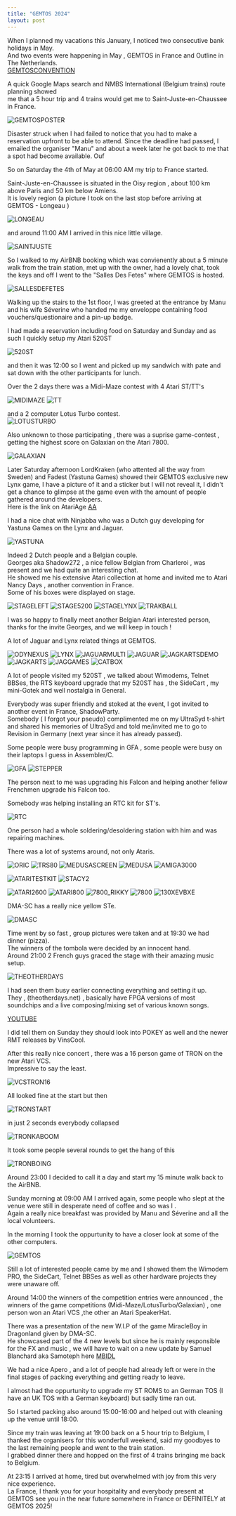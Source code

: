 ```yaml
---
title: "GEMTOS 2024"
layout: post
---
```


When I planned my vacations this January, I noticed two consecutive bank holidays in May.  
And two events were happening in May , GEMTOS in France and Outline in The Netherlands.  
[GEMTOSCONVENTION](https://gemtos.forumactif.com/f1-gemtos-convention)

<!--more-->

A quick Google Maps search and NMBS International (Belgium trains) route planning showed  
me that a 5 hour trip and 4 trains would get me to Saint-Juste-en-Chaussee in France.  

![GEMTOSPOSTER](/assets/images/GEMTOSPOSTER.JPG)

Disaster struck when I had failed to notice that you had to make a reservation upfront to be able to attend. Since the deadline had passed, I emailed the organiser "Manu" and about
a week later he got back to me that a spot had become available.  Ouf  

So on Saturday the 4th of May at 06:00 AM my trip to France started.

Saint-Juste-en-Chaussee is situated in the Oisy region , about 100 km above Paris and 50 km below Amiens.  
It is lovely region (a picture I took on the last stop before arriving at GEMTOS - Longeau )

![LONGEAU](/assets/images/LONGEAU.JPG)

and around 11:00 AM I arrived in this nice little village.

![SAINTJUSTE](/assets/images/SAINTJUSTE.JPG)

So I walked to my AirBNB booking which was convienently about a 5 minute walk from the train station, met up with the owner, had a lovely chat, took the keys and off I went to
the "Salles Des Fetes" where GEMTOS is hosted.

![SALLESDEFETES](/assets/images/SALLESDEFETES.JPG)

Walking up the stairs to the 1st floor, I was greeted at the entrance by Manu and his wife Séverine who handed me my enveloppe containing food vouchers/questionaire and a pin-up badge. 

I had made a reservation including food on Saturday and Sunday and as such I quickly setup my Atari 520ST 

![520ST](/assets/images/520ST.JPG)

and then it was 12:00 so I went and picked up my sandwich with pate and sat down with the other participants for lunch.

Over the 2 days there was a Midi-Maze contest with 4 Atari ST/TT's 

![MIDIMAZE](/assets/images/MIDIMAZE.JPG)
![TT](/assets/images/TT.JPG)

and a 2 computer Lotus Turbo contest.  
![LOTUSTURBO](/assets/images/LOTUSTURBO.JPG)

Also unknown to those participating , there was a suprise game-contest , getting the highest score on Galaxian on the Atari 7800.

![GALAXIAN](/assets/images/GALAXIAN.JPG)

Later Saturday afternoon LordKraken (who attented all the way from Sweden) and Fadest (Yastuna Games) showed their GEMTOS exclusive new Lynx game, I have a picture of it and a sticker but I will not reveal it, I didn't get a chance to glimpse at the game even with the amount of people gathered around the developers.   
Here is the link on AtariAge [AA](https://forums.atariage.com/topic/362861-gemtos-2024-a-mystery-limited-exclusive-release-is-coming-but-preorder-is-possible/#comment-5462323)

I had a nice chat with Ninjabba who was a Dutch guy developing for Yastuna Games on the Lynx and Jaguar.

![YASTUNA](/assets/images/YASTUNA.JPG)

Indeed 2 Dutch people and a Belgian couple.  
Georges aka Shadow272 , a nice fellow Belgian from Charleroi , was present and we had quite an interesting chat.  
He showed me his extensive Atari collection at home and invited me to Atari Nancy Days , another convention in France.  
Some of his boxes were displayed on stage.

![STAGELEFT](/assets/images/STAGELEFT.JPG)
![STAGE5200](/assets/images/STAGE5200.JPG)
![STAGELYNX](/assets/images/STAGELYNX.JPG)
![TRAKBALL](/assets/images/TRAKBALL.JPG)

I was so happy to finally meet another Belgian Atari interested person, thanks for the invite Georges, and we will keep in touch !

A lot of Jaguar and Lynx related things at GEMTOS.

![ODYNEXUS](/assets/images/ODYNEXUS.JPG)
![LYNX](/assets/images/LYNX.JPG)
![JAGUARMULTI](/assets/images/JAGUARMULTI.JPG)
![JAGUAR](/assets/images/JAGUAR.JPG)
![JAGKARTSDEMO](/assets/images/JAGKARTSDEMO.JPG)
![JAGKARTS](/assets/images/JAGKARTS.JPG)
![JAGGAMES](/assets/images/JAGGAMES.JPG)
![CATBOX](/assets/images/CATBOX.JPG)

A lot of people visited my 520ST , we talked about Wimodems, Telnet BBSes, the RTS keyboard upgrade that my 520ST has , the SideCart , my mini-Gotek and well nostalgia in General.

Everybody was super friendly and stoked at the event, I got invited to another event in France, ShadowParty.  
Somebody ( I forgot your pseudo) complimented me on my UltraSyd t-shirt and shared his memories
of UltraSyd and told me/invited me to go to Revision in Germany (next year since it has already passed).

Some people were busy programming in GFA , some people were busy on their laptops I guess in Assembler/C.

![GFA](/assets/images/GFA.JPG)
![STEPPER](/assets/images/STEPPER.JPG)

The person next to me was upgrading his Falcon and helping another fellow Frenchmen upgrade his Falcon too.

Somebody was helping installing an RTC kit for ST's.

![RTC](/assets/images/RTC.JPG)

One person had a whole soldering/desoldering station with him and was repairing machines.

There was a lot of systems around, not only Ataris.

![ORIC](/assets/images/ORIC.JPG)
![TRS80](/assets/images/TRS80.JPG)
![MEDUSASCREEN](/assets/images/MEDUSASCREEN.JPG)
![MEDUSA](/assets/images/MEDUSA.JPG)
![AMIGA3000](/assets/images/AMIGA3000.JPG)

![ATARITESTKIT](/assets/images/ATARITESTKIT.JPG)
![STACY2](/assets/images/STACY2.JPG)

![ATARI2600](/assets/images/ATARI2600.JPG)
![ATARI800](/assets/images/ATARI800.JPG)
![7800_RIKKY](/assets/images/7800_RIKKY.JPG)
![7800](/assets/images/7800.JPG)
![130XEVBXE](/assets/images/130XEVBXE.JPG)

DMA-SC has a really nice yellow STe.

![DMASC](/assets/images/DMASC.JPG)

Time went by so fast , group pictures were taken and at 19:30 we had dinner (pizza).  
The winners of the tombola were decided by an innocent hand.  
Around 21:00 2 French guys graced the stage with their amazing music setup.

![THEOTHERDAYS](/assets/images/THEOTHERDAYS.JPG)

I had seen them busy earlier connecting everything and setting it up.  
They , (theotherdays.net) , basically have FPGA versions of most soundchips and a
live composing/mixing set of various known songs.  

[YOUTUBE](https://youtu.be/onH5blo1e4U)

I did tell them on Sunday they should look into POKEY as well and the newer RMT releases by VinsCool.   

After this really nice concert , there was a 16 person game of TRON on the new Atari VCS.  
Impressive to say the least.

![VCSTRON16](/assets/images/VCSTRON16.JPG)

All looked fine at the start but then

![TRONSTART](/assets/images/TRONSTART.JPG)

in just 2 seconds everybody collapsed

![TRONKABOOM](/assets/images/TRONKABOOM.JPG)

It took some people several rounds to get the hang of this

![TRONBOING](/assets/images/TRONBOING.JPG)

Around 23:00 I decided to call it a day and start my 15 minute walk back to the AirBNB.  

Sunday morning at 09:00 AM I arrived again, some people who slept at the venue were still
in desperate need of coffee and so was I .  
Again a really nice breakfast was provided by Manu and Séverine and all the local volunteers.

In the morning I took the oppurtunity to have a closer look at some of the other computers.   

![GEMTOS](/assets/images/GEMTOS.JPG)

Still a lot of interested people came by me and I showed them the Wimodem PRO, the SideCart, Telnet BBSes as well as other hardware projects they were unaware off.

Around 14:00 the winners of the competition entries were announced , the winners of the
game competitions (Midi-Maze/LotusTurbo/Galaxian) , one person won an Atari VCS ,the other
an Atari SpeakerHat.

There was a presentation of the new W.I.P of the game MiracleBoy in Dragonland given by
DMA-SC.  
He showcased part of the 4 new levels but since he is mainly responsible for the FX and music , we will have to wait on a new update by Samuel Blanchard aka Samoteph here [MBIDL](https://github.com/samoteph/MiracleBoyInDragonLand)

We had a nice Apero , and a lot of people had already left or were in the final stages
of packing everything and getting ready to leave.

I almost had the oppurtunity to upgrade my ST ROMS to an German TOS (I have an UK TOS with a German keyboard) but sadly time ran out.

So I started packing also around 15:00-16:00 and helped out with cleaning up the venue until 18:00.

Since my train was leaving at 19:00 back on a 5 hour trip to Belgium, I thanked the organisers for this wonderfull weekend, said my goodbyes to the last remaining people
and went to the train station.  
I grabbed dinner there and hopped on the first of 4 trains bringing me back to Belgium.

At 23:15 I arrived at home, tired but overwhelmed with joy from this very nice experience.   
La France, I thank you for your hospitality and everybody present at GEMTOS see you in the
near future somewhere in France or DEFINITELY at GEMTOS 2025!
